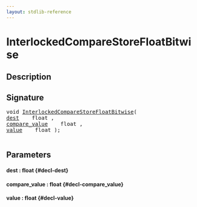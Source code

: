 ```yaml
---
layout: stdlib-reference
---
```


# InterlockedCompareStoreFloatBitwise

## Description





## Signature 

<pre>
void <a href="/stdlib-reference/global-decls/InterlockedCompareStoreFloatBitwise">InterlockedCompareStoreFloatBitwise</a>(
<a href="/stdlib-reference/global-decls/InterlockedCompareStoreFloatBitwise#decl-dest" class="code_param">dest</a>    float ,
<a href="/stdlib-reference/global-decls/InterlockedCompareStoreFloatBitwise#decl-compare_value" class="code_param">compare_value</a>    float ,
<a href="/stdlib-reference/global-decls/InterlockedCompareStoreFloatBitwise#decl-value" class="code_param">value</a>    float );

</pre>

## Parameters

#### dest  : float {#decl-dest}
#### compare\_value  : float {#decl-compare_value}
#### value  : float {#decl-value}

